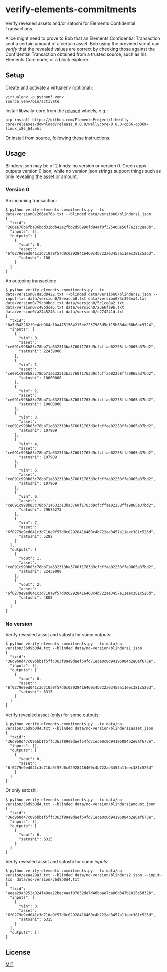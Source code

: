 # verify-elements-commitments

Verify revealed assets and/or satoshi for Elements Confidential Transactions.

Alice might need to prove to Bob that an Elements Confidential Transaction sent a certain amount of a certain asset.
Bob using the provided script can _verify_ that the revealed values are correct by checking those against the Confidential Transaction obtained from a trusted source, such as his Elements Core node, or a block explorer.

## Setup

Create and activate a virtualenv (optional):

    virtualenv -p python3 venv
    source venv/bin/activate

Install libwally-core from the
[relased](https://github.com/ElementsProject/libwally-core/releases) wheels, e.g.:

    pip install https://github.com/ElementsProject/libwally-core/releases/download/release_0.8.0/wallycore-0.8.0-cp36-cp36m-linux_x86_64.whl

Or install from source, following
[these instructions](https://github.com/ElementsProject/libwally-core#python).

## Usage

Blinders json may be of 2 kinds: no version or version 0.
Green apps outputs version 0 json, while no version json strings support things such as only revealing the asset or amount.

### Version 0

An incoming transaction:
```
$ python verify-elements-commitments.py --tx data/version0/266ee76b.txt --blinded data/version0/blinders1.json
{
  "txid": "266ee76b6fba86bdd31bdb42e2fbb2d56990fd84af0f325400e50f7621c2ea8b",
  "inputs": [],
  "outputs": [
    {
      "vout": 0,
      "asset": "6f0279e9ed041c3d710a9f57d0c02928416460c4b722ae3457a11eec381c526d",
      "satoshi": 100
    }
  ]
}
```

An outgoing transaction:
```
$ python verify-elements-commitments.py --tx data/version0/8a5d8422.txt --blinded data/version0/blinders2.json --input-txs data/version0/5eeaccb0.txt data/version0/3c393ea4.txt data/version0/79cb0bdc.txt data/version0/5c1ce8a2.txt data/version0/c48bdce5.txt data/version0/23e6fa9b.txt data/version0/a2445246.txt data/version0/c274241d.txt
{
  "txid": "8a5d842262f9e4cb964c10a4751564215ee2257983d5ef15b68dae68b6ac9724",
  "inputs": [
    {
      "vin": 0,
      "asset": "ce091c998b83c78bb71a632313ba3760f1763d9cfcffae02258ffa9865a37bd2",
      "satoshi": 22439000
    },
    {
      "vin": 1,
      "asset": "ce091c998b83c78bb71a632313ba3760f1763d9cfcffae02258ffa9865a37bd2",
      "satoshi": 10000000
    },
    {
      "vin": 2,
      "asset": "ce091c998b83c78bb71a632313ba3760f1763d9cfcffae02258ffa9865a37bd2",
      "satoshi": 10000000
    },
    {
      "vin": 3,
      "asset": "ce091c998b83c78bb71a632313ba3760f1763d9cfcffae02258ffa9865a37bd2",
      "satoshi": 107909
    },
    {
      "vin": 4,
      "asset": "ce091c998b83c78bb71a632313ba3760f1763d9cfcffae02258ffa9865a37bd2",
      "satoshi": 107909
    },
    {
      "vin": 5,
      "asset": "ce091c998b83c78bb71a632313ba3760f1763d9cfcffae02258ffa9865a37bd2",
      "satoshi": 107909
    },
    {
      "vin": 6,
      "asset": "ce091c998b83c78bb71a632313ba3760f1763d9cfcffae02258ffa9865a37bd2",
      "satoshi": 29676273
    },
    {
      "vin": 7,
      "asset": "6f0279e9ed041c3d710a9f57d0c02928416460c4b722ae3457a11eec381c526d",
      "satoshi": 5282
    }
  ],
  "outputs": [
    {
      "vout": 1,
      "asset": "ce091c998b83c78bb71a632313ba3760f1763d9cfcffae02258ffa9865a37bd2",
      "satoshi": 22439000
    },
    {
      "vout": 2,
      "asset": "6f0279e9ed041c3d710a9f57d0c02928416460c4b722ae3457a11eec381c526d",
      "satoshi": 4808
    }
  ]
}
```

### No version

Verify revealed asset and satoshi for some outputs:

```
$ python verify-elements-commitments.py --tx data/no-version/36d9b0d4.txt --blinded data/no-version/blinders1.json
{
  "txid": "36d9b0d47c09bbb1f5ffc363f89e9deef54fd71ece0c0d94196084b2e0af673e",
  "inputs": [],
  "outputs": [
    {
      "vout": 0,
      "asset": "6f0279e9ed041c3d710a9f57d0c02928416460c4b722ae3457a11eec381c526d",
      "satoshi": 6315
    }
  ]
}
```

Verify revealed asset (only) for some outputs:

```
$ python verify-elements-commitments.py --tx data/no-version/36d9b0d4.txt --blinded data/no-version/blinders1asset.json
{
  "txid": "36d9b0d47c09bbb1f5ffc363f89e9deef54fd71ece0c0d94196084b2e0af673e",
  "inputs": [],
  "outputs": [
    {
      "vout": 0,
      "asset": "6f0279e9ed041c3d710a9f57d0c02928416460c4b722ae3457a11eec381c526d"
    }
  ]
}
```

Or only satoshi:

```
$ python verify-elements-commitments.py --tx data/no-version/36d9b0d4.txt --blinded data/no-version/blinders1amount.json
{
  "txid": "36d9b0d47c09bbb1f5ffc363f89e9deef54fd71ece0c0d94196084b2e0af673e",
  "inputs": [],
  "outputs": [
    {
      "vout": 0,
      "satoshi": 6315
    }
  ]
}
```

Verify revealed asset and satoshi for some _inputs_:

```
$ python verify-elements-commitments.py --tx data/no-version/aeaa29a3.txt --blinded data/no-version/blinders2.json --input-txs  data/no-version/36d9b0d4.txt
{
  "txid": "aeaa29a3252a024f49ea22bec4aaf07852de7d46bbae7ca06d347b1015e5d32b",
  "inputs": [
    {
      "vin": 0,
      "asset": "6f0279e9ed041c3d710a9f57d0c02928416460c4b722ae3457a11eec381c526d",
      "satoshi": 6315
    }
  ],
  "outputs": []
}
```

## License

[MIT](LICENSE)

